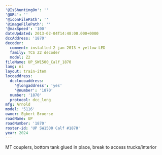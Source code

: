 ```yaml
---
'@IsShuntingOn': ''
'@URL': ''
'@iconFilePath': ''
'@imageFilePath': ''
'@maxSpeed': '100'
dateUpdated: 2013-02-04T14:48:00.000+0000
dccAddress: '1870'
decoder:
  comment: installed 2 jan 2013 + yellow LED
  family: TCS Z2 decoder
  model: Z2
fileName: UP_SW1500_Calf_1870
lang: nl
layout: train-item
locoaddress:
  dcclocoaddress:
    '@longaddress': 'yes'
    '@number': '1870'
  number: '1870'
  protocol: dcc_long
mfg: Arnold
model: '5116'
owner: Egbert Broerse
roadName: UP
roadNumber: '1870'
roster-id: 'UP SW1500 Calf #1870'
year: 2024
---
```

MT couplers, bottom tank glued in place, break to access trucks/interior
